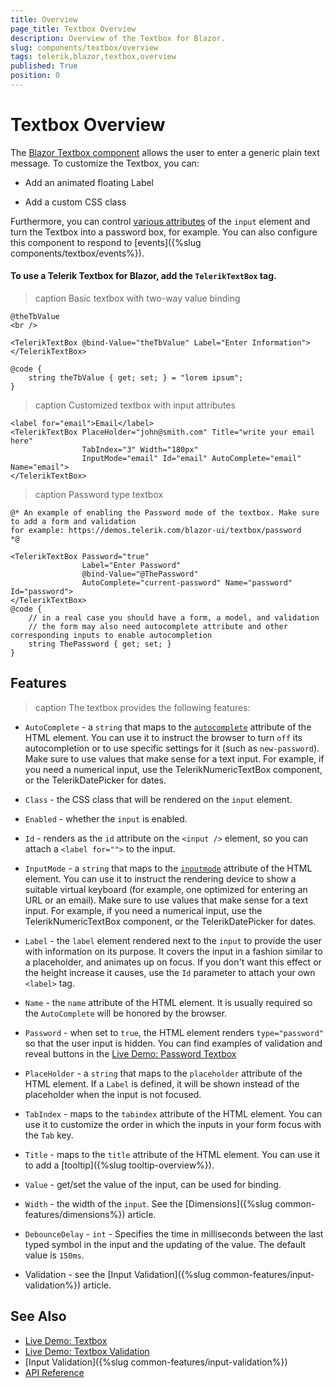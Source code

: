 ```yaml
---
title: Overview
page_title: Textbox Overview
description: Overview of the Textbox for Blazor.
slug: components/textbox/overview
tags: telerik,blazor,textbox,overview
published: True
position: 0
---
```


# Textbox Overview

The <a href="https://www.telerik.com/blazor-ui/textbox" target="_blank">Blazor Textbox component</a> allows the user to enter a generic plain text message. To customize the Textbox, you can:

* Add an animated floating Label

* Add a custom CSS class

Furthermore, you can control [various attributes](#features) of the `input` element and turn the Textbox into a password box, for example. You can also configure this component to respond to [events]({%slug components/textbox/events%}).

#### To use a Telerik Textbox for Blazor, add the `TelerikTextBox` tag.

>caption Basic textbox with two-way value binding

````CSHTML
@theTbValue
<br />

<TelerikTextBox @bind-Value="theTbValue" Label="Enter Information"></TelerikTextBox>

@code {
    string theTbValue { get; set; } = "lorem ipsum";
}
````


>caption Customized textbox with input attributes

````CSHTML
<label for="email">Email</label>
<TelerikTextBox PlaceHolder="john@smith.com" Title="write your email here"
                TabIndex="3" Width="180px"
                InputMode="email" Id="email" AutoComplete="email" Name="email">
</TelerikTextBox>
````


>caption Password type textbox

````CSHTML
@* An example of enabling the Password mode of the textbox. Make sure to add a form and validation
for example: https://demos.telerik.com/blazor-ui/textbox/password
*@

<TelerikTextBox Password="true"
                Label="Enter Password"
                @bind-Value="@ThePassword"
                AutoComplete="current-password" Name="password" Id="password">
</TelerikTextBox>
@code {
    // in a real case you should have a form, a model, and validation
    // the form may also need autocomplete attribute and other corresponding inputs to enable autocompletion
    string ThePassword { get; set; }
}
````


## Features

>caption The textbox provides the following features:

* `AutoComplete` - a `string` that maps to the [`autocomplete`](https://developer.mozilla.org/en-US/docs/Web/HTML/Attributes/autocomplete) attribute of the HTML element. You can use it to instruct the browser to turn `off` its autocompletion or to use specific settings for it (such as `new-password`). Make sure to use values that make sense for a text input. For example, if you need a numerical input, use the TelerikNumericTextBox component, or the TelerikDatePicker for dates.

* `Class` - the CSS class that will be rendered on the `input` element.

* `Enabled` - whether the `input` is enabled.

* `Id` - renders as the `id` attribute on the `<input />` element, so you can attach a `<label for="">` to the input.

* `InputMode` - a `string` that maps to the [`inputmode`](https://developer.mozilla.org/en-US/docs/Web/HTML/Global_attributes/inputmode) attribute of the HTML element. You can use it to instruct the rendering device to show a suitable virtual keyboard (for example, one optimized for entering an URL or an email). Make sure to use values that make sense for a text input. For example, if you need a numerical input, use the TelerikNumericTextBox component, or the TelerikDatePicker for dates.

* `Label` - the `label` element rendered next to the `input` to provide the user with information on its purpose. It covers the input in a fashion similar to a placeholder, and animates up on focus. If you don't want this effect or the height increase it causes, use the `Id` parameter to attach your own `<label>` tag.

* `Name` - the `name` attribute of the HTML element. It is usually required so the `AutoComplete` will be honored by the browser.

* `Password` - when set to `true`, the HTML element renders `type="password"` so that the user input is hidden. You can find examples of validation and reveal buttons in the [Live Demo: Password Textbox](https://demos.telerik.com/blazor-ui/textbox/password)

* `PlaceHolder` - a `string` that maps to the `placeholder` attribute of the HTML element. If a `Label` is defined, it will be shown instead of the placeholder when the input is not focused.

* `TabIndex` - maps to the `tabindex` attribute of the HTML element. You can use it to customize the order in which the inputs in your form focus with the `Tab` key.

* `Title` - maps to the `title` attribute of the HTML element. You can use it to add a [tooltip]({%slug tooltip-overview%}).

* `Value` - get/set the value of the input, can be used for binding.

* `Width` - the width of the `input`. See the [Dimensions]({%slug common-features/dimensions%}) article.

* `DebounceDelay` - `int` - Specifies the time in milliseconds between the last typed symbol in the input and the updating of the value. The default value is `150ms`.

* Validation - see the [Input Validation]({%slug common-features/input-validation%}) article.


## See Also

  * [Live Demo: Textbox](https://demos.telerik.com/blazor-ui/textbox/index)
  * [Live Demo: Textbox Validation](https://demos.telerik.com/blazor-ui/textbox/validation)
  * [Input Validation]({%slug common-features/input-validation%})
  * [API Reference](https://docs.telerik.com/blazor-ui/api/Telerik.Blazor.Components.TelerikTextBox)
